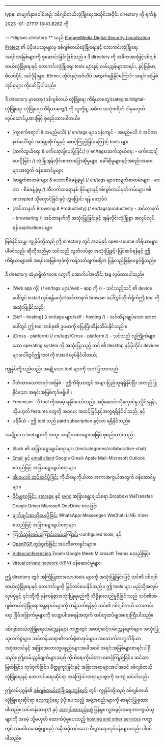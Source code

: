 ---
type:
စာမျက်နှာခေါင်းစဉ်: ဒစ်ဂျစ်တယ်လုံခြုံရေးအသိုင်းအဝိုင်း directory ကို
ရက်စွဲ: 2023 -01 -27T17:18:43.828Z ကို

---*digisec.directory ** သည် [EngageMedia Digital Security Localization Project](https://engagemedia.org/projects/localization/) ၏ ပံ့ပိုးပေးသူများမှ ဒစ်ဂျစ်တယ်လုံခြုံရေးနှင့် ဘေးကင်းလုံခြုံရေး အရင်းအမြစ်များကို စုဆောင်းခြင်းဖြစ်သည် ။ ဒီ directory ကို အဓိကအားဖြင့်ဒစ်ဂျစ်တယ်လုံခြုံရေးနှင့် ဘေးကင်းလုံခြုံရေး tools များနှင့် လမ်းညွှန်များစာရင်း, နှင့်မြန်မာ, ဖိလစ်ပိုင်, အင်ဒိုနီးရှား, Khmer, ထိုင်းနှင့်အင်္ဂလိပ် အတွက်ရရှိနိုင်ကြောင်း အရင်းအမြစ်အုပ်စုများ ကိုဖော်ပြပါသည်။

ဒီ directory မှာတော့ [ဒစ်ဂျစ်တယ် လုံခြုံရေး ကိရိယာတွေ](sategital/digital-လုံခြုံရေး-လုံခြုံရေး ကိရိယာတွေ/) ကို သူတို့ရဲ့ အဓိက အသုံးစရိတ် ဒါမှမဟုတ် လုပ်ဆောင်မှုအားဖြင့် စုစည်းထားပါတယ်။

* [ကူးစက်ရောဂါ & အမည်မသိ] (/ en/tags များ/ဝန်းကျင် - အမည်မသိ /) အင်တာနက်ပေါ်တွင် အာရုံစူးစိုက်မှုနှင့် စောင့်ကြည့်ခြင်းကြောင့် tools များ
* [ဆက်သွယ်ရေး & မက်ဆေ့ချ်ပေးပို့ခြင်း] (/ en/tags/ဆက်သွယ်ရေး - မက်ဆေ့ချ်ပေးပို့ခြင်း /) လုံခြုံအွန်လိုင်းစကားပြောဆိုမှုများ, ခေါ်ဆိုမှုများနှင့်အစည်းအဝေးများအတွက် ဝန်ဆောင်မှုများ
* [စာရွက်စာတမ်းများ & ဒေတာစီမံခန့်ခွဲမှု] (/ en/tags များ/စာရွက်စာတမ်းများ - ဒေတာ - စီမံခန့်ခွဲမှု /) အီလက်ထရောနစ် ဖိုင်များနှင့်ဒစ်ဂျစ်တယ်မှတ်တမ်းများ ၏ encrypted သိုလှောင်ခြင်းနှင့် လွှဲပြောင်း ရန် ဆော့ဖ်ဝဲ
* [အင်တာနက် Browsing & Productivity] (/ en/tags/productivity - အင်တာနက် - browsering /) အင်တာနက်ကို အသုံးပြုခြင်းနှင့် အွန်လိုင်းလုံခြုံစွာ အလုပ်လုပ်ရန် applications များ

ဖြစ်နိုင်သမျှ၊ ကျွန်ုပ်တို့သည် ဤ directory တွင် အခမဲ့နှင့် open-source ကိရိယာများ ပါ၀င်သည်၊ ဆိုလိုသည်မှာ သင်သည် လွတ်လပ်စွာ အသုံးပြုခွင့်၊ ပြင်ဆင်ရန်နှင့် ဤကိရိယာများ၏ အရင်းအမြစ်ကုဒ်ကို ကန့်သတ်ချက်မရှိဘဲ ပြန်လည်ဖြန့်ဝေခွင့်ရှိသည်။ 

ဒီ directory ထဲမှာရှိတဲ့ tools တွေကို အောက်ပါအတိုင်း tag လုပ်ထားပါသည်။

* [Web app ကို] (/ en/tags များ/web – app ကို /) - သင်သည်သင် ၏ device ပေါ်တွင် install လုပ်ရန်မလိုဘဲအင်တာနက် browser ပေါ်တွင်တိုက်ရိုက်ဤ tool ကိုအသုံးပြုနိုင်သည်;
* [Self – hosting] (/ en/tags များ/self - hosting /) - သင်ထိန်းချုပ်သော ဆာဗာပေါ်တွင် ဤ tool တစ်ခု၏ ဥပမာကို ပြေးပြီးထိန်းသိမ်းနိုင်သည် ။
* [Cross - platform] (/ en/tags/Cross - platform /) – သင်သည် လူကြိုက်များသော operating system ကို အသုံးပြုသည့် သင် ၏ desktop နှင့်မိုဘိုင်း devices များပေါ်တွင်ဤ tool ကို install လုပ်နိုင်ပါတယ်;

ကျွန်ုပ်တို့သည်လည်း အချို့သော tool များကို အလံပြထားသည်-

* ပိတ်ထားသောအရင်းအမြစ် - ဤကိရိယာတွင် အများပြည်သူရရှိနိုင်ပြီး အတည်ပြုနိုင်သော အရင်းအမြစ်ကုဒ်မရှိပါ ။
* Freemium – ဒီ tool ကိုအခမဲ့ ရနိုင်သော်လည်း အပိုဆောင်းသိုလှောင်မှု,လှိုင်းနှုန်း, သို့မဟုတ် features တွေကို အခပေး အဆင့်မြှင့်နှင့်အတူရရှိနိုင်ပါသည်; နှင့်
* ပရီမီယံ – ဤ tool သည် paid subscription နှင့်သာ ရရှိနိုင်သည်။

အချို့သော tool များကို အထူး အမျိုးအစားများအဖြစ် စုစည်းထားသည်-

* Slack ၏ အခြားရွေးချယ်စရာများ (/en/categories/collaborative-chat)
* [Email](/en/categories/email) နှင့် [email client](/en/categories/email-client/) Google Gmail၊ Apple Mail၊ Microsoft Outlook စသည်ဖြင့် အခြားရွေးချယ်စရာများ
* [အီးမေးလ် ထပ်ဆင့်ပို့ခြင်း](/en/categories/email-forwarding/) ကိုယ်ရေးကိုယ်တာ အကာအကွယ်အတွက် ဝန်ဆောင်မှုများ၊
* [ဖိုင်မျှဝေခြင်း](/en/categories/file-sharing), [storage](/en/categories/file-storage) နှင့် [sync](/en/categories/file-sync) အခြားရွေးချယ်စရာ Dropbox၊ WeTransfer၊ Google Drive၊ Microsoft OneDrive စသဖြင့်၊
* [ချက်ချင်းစာတိုပေးပို့ခြင်း](/en/categories/instant-messaging) WhatsApp၊ Messenger၊ WeChat၊ LINE၊ Viber စသည်ဖြင့် အခြားရွေးချယ်စရာများ
* [ကြက်သွန်လမ်းကြောင်းလမ်းကြောင်း](/en/categories/onion-routing)-configured tools; နှင့်
* [OpenPGP ကုဒ်ဝှက်ခြင်း](/en/categories/openpgp-encryption) အပလီကေးရှင်းများ။
* [Videoconferencing](/en/categories/videoconferencing) Zoom၊ Google Meet၊ Microsoft Teams စသည်ဖြင့်၊
* [virtual private network (VPN)](/en/categories/virtual-private-network) ဝန်ဆောင်မှုများ၊

ဤ directory တွင် အကြံပြုထားသော tools များကို အသုံးပြုခြင်းဖြင့် သင်၏ ဒစ်ဂျစ်တယ်လုံခြုံရေးနှင့် ဘေးကင်းမှုကို မြှင့်တင်ပေးနိုင်သည် ။ ဤ tools များ မည်သို့အလုပ်လုပ်ပုံနှင့် ၎င်းတို့ကို မှန်ကန်စွာအသုံးပြုရမည်ကို သိရှိနားလည်မှုရှိခြင်းသည် သင်၏ဒစ်ဂျစ်တယ်လုံခြုံရေးအန္တရာယ်များကို ကန့်သတ်ရန်နှင့် သင်၏ ဒစ်ဂျစ်တယ် ဘေးကင်းရေး ခြိမ်းခြောက်မှုများကို လျော့ပါးစေရန်အတွက် ထပ်တူထပ်မျှအရေးကြီးပါသည်။

[ဒစ်ဂျစ်တယ်လုံခြုံရေးလမ်းညွှန်များ](/en/categories/digital-security-guides/) ကဏ္ဍတွင် အဆင့်ဆင့်လမ်းညွှန်ချက်များ၊ အသုံးပြုသူလက်စွဲများ၊ သင်တန်းဆရာ၏လက်စွဲစာအုပ်များ၊ အထောက်အကူကိရိယာအစုံအလင်နှင့် အခြားအလားတူပစ္စည်းများအပါအဝင် အရင်းအမြစ်များစာရင်းပါရှိသည်။ ဤလမ်းညွှန်ချက်များသည် ကိုယ်ရေးကိုယ်တာ၊ စောင့်ကြည့်ခြင်း၊ ဆင်ဆာဖြတ်ခြင်း၊ ကုဒ်ဝှက်ခြင်း၊ မိတ္တူကူးခြင်းနှင့် အခြားအရာများအပါအဝင် ဒစ်ဂျစ်တယ်လုံခြုံရေးနှင့် ဘေးကင်းရေးဆိုင်ရာ အကြောင်းအရာများစွာကို အကျုံးဝင်ပါသည်။

ဤလမ်းညွှန်၏ [ဒစ်ဂျစ်တယ်လုံခြုံရေးကွန်ရက်](/categen/categoriesories/digital-security-network/) တွင်၊ ကျွန်ုပ်တို့သည် ဒစ်ဂျစ်တယ်လုံခြုံရေးဆိုင်ရာ [လေ့ကျင့်ရေး](/th/categories/digital-security-) ပံ့ပိုးပေးသည့် အဖွဲ့အစည်းများကို စာရင်းပြုစုထားပါသည်။ သင်တန်းဆရာ/) နှင့် [အကျပ်အတည်းတုံ့ပြန်မှု](/en/categories/digital-security-crisis-responders/)။ လူ့အခွင့်အရေးကာကွယ်သူများကို အခမဲ့ သို့မဟုတ် ထောက်ပံ့မှုပေးသည့် [hosting and other services](/en/categories/digital-security-service-providers/) ကဏ္ဍတွင် သမဝါယမအဖွဲ့များနှင့် အမှီအခိုကင်းသော စီးပွားရေးလုပ်ငန်းများလည်း ပါဝင်ပါသည်။